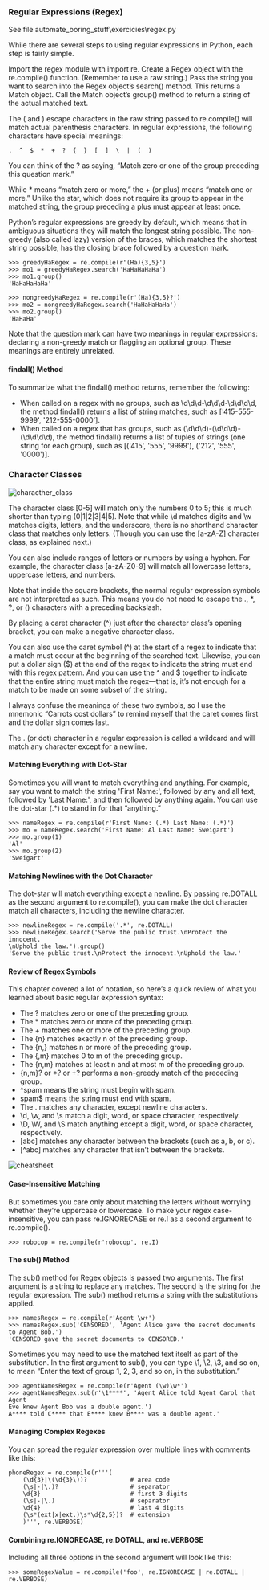 ### Regular Expressions (Regex)

See file automate_boring_stuff\exercicies\regex.py

While there are several steps to using regular expressions in Python, each step is fairly simple.

Import the regex module with import re.
Create a Regex object with the re.compile() function. (Remember to use a raw string.)
Pass the string you want to search into the Regex object’s search() method. This returns a Match object.
Call the Match object’s group() method to return a string of the actual matched text.

The \( and \) escape characters in the raw string passed to re.compile() will match actual parenthesis characters. In regular expressions, the following characters have special meanings:

    .  ^  $  *  +  ?  {  }  [  ]  \  |  (  )

You can think of the ? as saying, “Match zero or one of the group preceding this question mark.”

While * means “match zero or more,” the + (or plus) means “match one or more.” Unlike the star, which does not require its group to appear in the matched string, the group preceding a plus must appear at least once. 

Python’s regular expressions are greedy by default, which means that in ambiguous situations they will match the longest string possible. The non-greedy (also called lazy) version of the braces, which matches the shortest string possible, has the closing brace followed by a question mark.

    >>> greedyHaRegex = re.compile(r'(Ha){3,5}')
    >>> mo1 = greedyHaRegex.search('HaHaHaHaHa')
    >>> mo1.group()
    'HaHaHaHaHa'

    >>> nongreedyHaRegex = re.compile(r'(Ha){3,5}?')
    >>> mo2 = nongreedyHaRegex.search('HaHaHaHaHa')
    >>> mo2.group()
    'HaHaHa'

Note that the question mark can have two meanings in regular expressions: declaring a non-greedy match or flagging an optional group. These meanings are entirely unrelated.

#### findall() Method

To summarize what the findall() method returns, remember the following:

* When called on a regex with no groups, such as \d\d\d-\d\d\d-\d\d\d\d, the method findall() returns a list of string matches, such as ['415-555-9999', '212-555-0000'].
* When called on a regex that has groups, such as (\d\d\d)-(\d\d\d)-(\d\d\d\d), the method findall() returns a list of tuples of strings (one string for each group), such as [('415', '555', '9999'), ('212', '555', '0000')].

### Character Classes

![characther_class](/automate_boring_stuff\images\characters_class.png)

The character class [0-5] will match only the numbers 0 to 5; this is much shorter than typing (0|1|2|3|4|5). Note that while \d matches digits and \w matches digits, letters, and the underscore, there is no shorthand character class that matches only letters. (Though you can use the [a-zA-Z] character class, as explained next.)

You can also include ranges of letters or numbers by using a hyphen. For example, the character class [a-zA-Z0-9] will match all lowercase letters, uppercase letters, and numbers.

Note that inside the square brackets, the normal regular expression symbols are not interpreted as such. This means you do not need to escape the ., *, ?, or () characters with a preceding backslash.

By placing a caret character (^) just after the character class’s opening bracket, you can make a negative character class.

You can also use the caret symbol (^) at the start of a regex to indicate that a match must occur at the beginning of the searched text. Likewise, you can put a dollar sign ($) at the end of the regex to indicate the string must end with this regex pattern. And you can use the ^ and $ together to indicate that the entire string must match the regex—that is, it’s not enough for a match to be made on some subset of the string.

I always confuse the meanings of these two symbols, so I use the mnemonic “Carrots cost dollars” to remind myself that the caret comes first and the dollar sign comes last.

The . (or dot) character in a regular expression is called a wildcard and will match any character except for a newline.

#### Matching Everything with Dot-Star

Sometimes you will want to match everything and anything. For example, say you want to match the string 'First Name:', followed by any and all text, followed by 'Last Name:', and then followed by anything again. You can use the dot-star (.*) to stand in for that “anything.”

    >>> nameRegex = re.compile(r'First Name: (.*) Last Name: (.*)')
    >>> mo = nameRegex.search('First Name: Al Last Name: Sweigart')
    >>> mo.group(1)
    'Al'
    >>> mo.group(2)
    'Sweigart'

#### Matching Newlines with the Dot Character

The dot-star will match everything except a newline. By passing re.DOTALL as the second argument to re.compile(), you can make the dot character match all characters, including the newline character.

    >>> newlineRegex = re.compile('.*', re.DOTALL)
    >>> newlineRegex.search('Serve the public trust.\nProtect the innocent.
    \nUphold the law.').group()
    'Serve the public trust.\nProtect the innocent.\nUphold the law.'

#### Review of Regex Symbols

This chapter covered a lot of notation, so here’s a quick review of what you learned about basic regular expression syntax:

* The ? matches zero or one of the preceding group.
* The * matches zero or more of the preceding group.
* The + matches one or more of the preceding group.
* The {n} matches exactly n of the preceding group.
* The {n,} matches n or more of the preceding group.
* The {,m} matches 0 to m of the preceding group.
* The {n,m} matches at least n and at most m of the preceding group.
* {n,m}? or *? or +? performs a non-greedy match of the preceding group.
* ^spam means the string must begin with spam.
* spam$ means the string must end with spam.
* The . matches any character, except newline characters.
* \d, \w, and \s match a digit, word, or space character, respectively.
* \D, \W, and \S match anything except a digit, word, or space character, respectively.
* [abc] matches any character between the brackets (such as a, b, or c).
* [^abc] matches any character that isn’t between the brackets.

![cheatsheet](/automate_boring_stuff\images\regex_cheatsheet.png)

#### Case-Insensitive Matching

But sometimes you care only about matching the letters without worrying whether they’re uppercase or lowercase. To make your regex case-insensitive, you can pass re.IGNORECASE or re.I as a second argument to re.compile(). 

    >>> robocop = re.compile(r'robocop', re.I)

#### The sub() Method

The sub() method for Regex objects is passed two arguments. The first argument is a string to replace any matches. The second is the string for the regular expression. The sub() method returns a string with the substitutions applied.

    >>> namesRegex = re.compile(r'Agent \w+')
    >>> namesRegex.sub('CENSORED', 'Agent Alice gave the secret documents to Agent Bob.')
    'CENSORED gave the secret documents to CENSORED.'

Sometimes you may need to use the matched text itself as part of the substitution. In the first argument to sub(), you can type \1, \2, \3, and so on, to mean “Enter the text of group 1, 2, 3, and so on, in the substitution.”

    >>> agentNamesRegex = re.compile(r'Agent (\w)\w*')
    >>> agentNamesRegex.sub(r'\1****', 'Agent Alice told Agent Carol that Agent
    Eve knew Agent Bob was a double agent.')
    A**** told C**** that E**** knew B**** was a double agent.'

#### Managing Complex Regexes

You can spread the regular expression over multiple lines with comments like this:

    phoneRegex = re.compile(r'''(
        (\d{3}|\(\d{3}\))?            # area code
        (\s|-|\.)?                    # separator
        \d{3}                         # first 3 digits
        (\s|-|\.)                     # separator
        \d{4}                         # last 4 digits
        (\s*(ext|x|ext.)\s*\d{2,5})?  # extension
        )''', re.VERBOSE)

#### Combining re.IGNORECASE, re.DOTALL, and re.VERBOSE

Including all three options in the second argument will look like this:

    >>> someRegexValue = re.compile('foo', re.IGNORECASE | re.DOTALL | re.VERBOSE)

